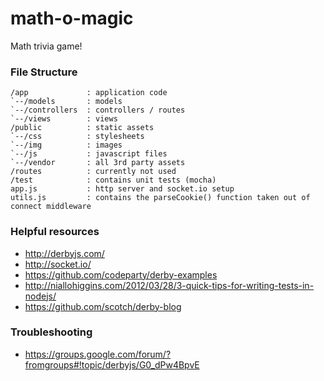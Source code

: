 math-o-magic
============

Math trivia game!

### File Structure
```
/app             : application code
`--/models       : models
`--/controllers  : controllers / routes
`--/views        : views
/public          : static assets
`--/css          : stylesheets
`--/img          : images
`--/js           : javascript files
`--/vendor       : all 3rd party assets
/routes          : currently not used
/test            : contains unit tests (mocha)
app.js           : http server and socket.io setup
utils.js         : contains the parseCookie() function taken out of connect middleware
```

### Helpful resources
* http://derbyjs.com/
* http://socket.io/
* https://github.com/codeparty/derby-examples
* http://niallohiggins.com/2012/03/28/3-quick-tips-for-writing-tests-in-nodejs/
* https://github.com/scotch/derby-blog

### Troubleshooting
* https://groups.google.com/forum/?fromgroups#!topic/derbyjs/G0_dPw4BpvE
